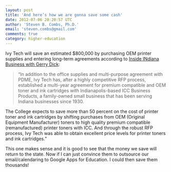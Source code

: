 ```yaml
---
layout: post
title: 'And here’s how we are gonna save some cash'
date: 2012-07-06 20:20:57 UTC
author: 'Steven B. Combs, Ph.D.'
email: 'steven.combs@gmail.com'
comments: true
category: higher-education
---
```


Ivy Tech will save an estimated $800,000 by purchasing OEM printer supplies and entering long-term agreements according to [Inside INdiana Business with Gerry Dick](http://www.insideindianabusiness.com/newsitem.asp?id=54526&utm_source=feedburner&utm_medium=feed&utm_campaign=Feed%3A+IIB-Headlines+%28Headlines+-+Inside+INdiana+Business+with+Gerry+Dick%29):

> “In addition to the office supplies and multi-purpose agreement with PDME, Ivy Tech has, after a highly competitive RFP process, established a multi-year agreement for premium compatible and OEM toner and ink cartridges with Indianapolis-based ICC Business Products, a family-owned small business that has been serving Indiana businesses since 1930.
>
The College expects to save more than 50 percent on the cost of printer toner and ink cartridges by shifting purchases from OEM (Original Equipment Manufacturer) toners to high quality premium compatible (remanufactured) printer toners with ICC. And through the robust RFP process, Ivy Tech was able to obtain excellent price levels for printer toners and ink cartridges.”

This one makes sense and it is good to see that the money we save will return to the state. Now if I can just convince them to outsource our email/calendaring to Google Apps for Education. I could then save them thousands!
